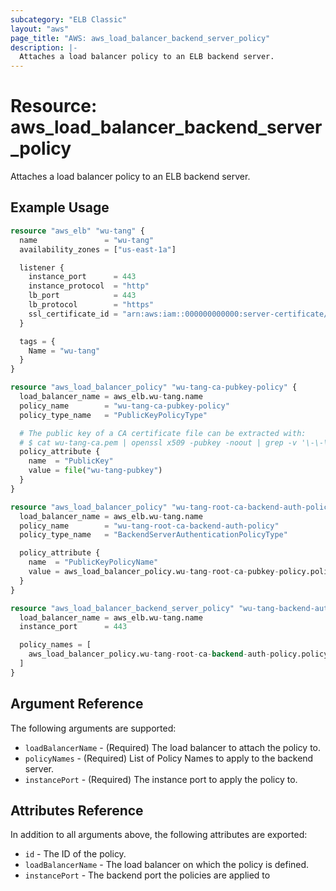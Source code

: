 ```yaml
---
subcategory: "ELB Classic"
layout: "aws"
page_title: "AWS: aws_load_balancer_backend_server_policy"
description: |-
  Attaches a load balancer policy to an ELB backend server.
---
```


# Resource: aws_load_balancer_backend_server_policy

Attaches a load balancer policy to an ELB backend server.

## Example Usage

```terraform
resource "aws_elb" "wu-tang" {
  name               = "wu-tang"
  availability_zones = ["us-east-1a"]

  listener {
    instance_port      = 443
    instance_protocol  = "http"
    lb_port            = 443
    lb_protocol        = "https"
    ssl_certificate_id = "arn:aws:iam::000000000000:server-certificate/wu-tang.net"
  }

  tags = {
    Name = "wu-tang"
  }
}

resource "aws_load_balancer_policy" "wu-tang-ca-pubkey-policy" {
  load_balancer_name = aws_elb.wu-tang.name
  policy_name        = "wu-tang-ca-pubkey-policy"
  policy_type_name   = "PublicKeyPolicyType"

  # The public key of a CA certificate file can be extracted with:
  # $ cat wu-tang-ca.pem | openssl x509 -pubkey -noout | grep -v '\-\-\-\-' | tr -d '\n' > wu-tang-pubkey
  policy_attribute {
    name  = "PublicKey"
    value = file("wu-tang-pubkey")
  }
}

resource "aws_load_balancer_policy" "wu-tang-root-ca-backend-auth-policy" {
  load_balancer_name = aws_elb.wu-tang.name
  policy_name        = "wu-tang-root-ca-backend-auth-policy"
  policy_type_name   = "BackendServerAuthenticationPolicyType"

  policy_attribute {
    name  = "PublicKeyPolicyName"
    value = aws_load_balancer_policy.wu-tang-root-ca-pubkey-policy.policy_name
  }
}

resource "aws_load_balancer_backend_server_policy" "wu-tang-backend-auth-policies-443" {
  load_balancer_name = aws_elb.wu-tang.name
  instance_port      = 443

  policy_names = [
    aws_load_balancer_policy.wu-tang-root-ca-backend-auth-policy.policy_name,
  ]
}
```

## Argument Reference

The following arguments are supported:

* `loadBalancerName` - (Required) The load balancer to attach the policy to.
* `policyNames` - (Required) List of Policy Names to apply to the backend server.
* `instancePort` - (Required) The instance port to apply the policy to.

## Attributes Reference

In addition to all arguments above, the following attributes are exported:

* `id` - The ID of the policy.
* `loadBalancerName` - The load balancer on which the policy is defined.
* `instancePort` - The backend port the policies are applied to

<!-- cache-key: cdktf-0.17.0-pre.15 input-846120bc5121a6ee042b73df4de7b6819ba30bc093a896ed1b0a0267e552e711 -->